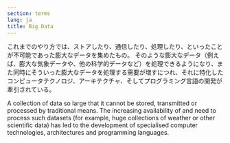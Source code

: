 ```yaml
---
section: terms
lang: ja
title: Big Data 
---
```



これまでのやり方では、ストアしたり、通信したり、処理したり、といったことが不可能であった膨大なデータを集めたもの。
そのような膨大なデータ（例えば、膨大な気象データや、他の科学的データなど）を処理できるようになり、また同時にそういった膨大なデータを処理する需要が増すにつれ、それに特化したコンピュータテクノロジ、アーキテクチャ、そしてプログラミング言語の開発が牽引されている。

A collection of data so large that it cannot be stored, transmitted or processed by traditional means. The increasing availability of and need to process such datasets (for example, huge collections of weather or other scientific data) has led to the development of specialised computer technologies, architectures and programming languages.
